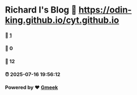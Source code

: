 # Richard Ⅰ's Blog :link: https://odin-king.github.io/cyt.github.io 
### :page_facing_up: [1](https://odin-king.github.io/cyt.github.io/tag.html) 
### :speech_balloon: 0 
### :hibiscus: 12 
### :alarm_clock: 2025-07-16 19:56:12 
### Powered by :heart: [Gmeek](https://github.com/Meekdai/Gmeek)
